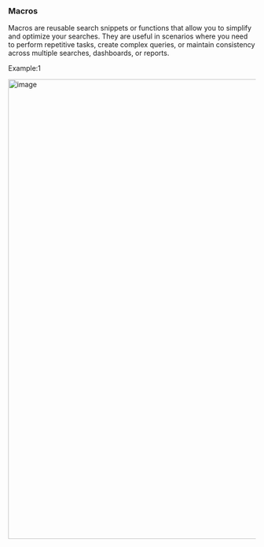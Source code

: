 ### Macros

Macros are reusable search snippets or functions that allow you to simplify and optimize your searches. They are useful in scenarios where you need to perform repetitive tasks, create complex queries, or maintain consistency across multiple searches, dashboards, or reports.

Example:1

<img width="936" alt="image" src="https://github.com/user-attachments/assets/99e0eb30-33fb-4b31-afe9-03bca2f27bad" />


